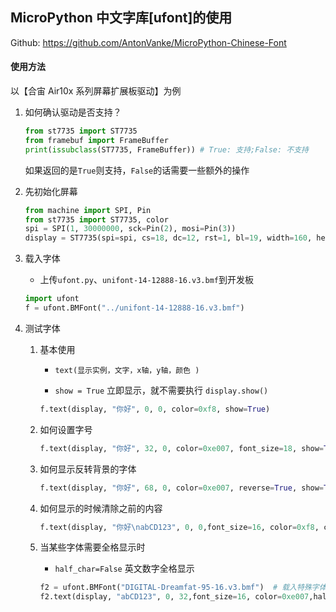 ## MicroPython 中文字库[ufont]的使用

Github: https://github.com/AntonVanke/MicroPython-Chinese-Font

#### 使用方法

以【合宙 Air10x 系列屏幕扩展板驱动】为例

1. 如何确认驱动是否支持？

   ```python
   from st7735 import ST7735
   from framebuf import FrameBuffer
   print(issubclass(ST7735, FrameBuffer)) # True: 支持;False: 不支持
   ```

   如果返回的是`True`则支持，`False`的话需要一些额外的操作

2. 先初始化屏幕

   ```python
   from machine import SPI, Pin
   from st7735 import ST7735, color
   spi = SPI(1, 30000000, sck=Pin(2), mosi=Pin(3))
   display = ST7735(spi=spi, cs=18, dc=12, rst=1, bl=19, width=160, height=80, rotate=1)
   ```

3. 载入字体

   - 上传`ufont.py`、`unifont-14-12888-16.v3.bmf`到开发板

   ```python
   import ufont
   f = ufont.BMFont("../unifont-14-12888-16.v3.bmf")
   ```

4. 测试字体

   1. 基本使用

      - `text(显示实例，文字，x轴，y轴，颜色 )`

      - `show = True` 立即显示，就不需要执行 `display.show() `

      ```python
      f.text(display, "你好", 0, 0, color=0xf8, show=True)
      ```

   2. 如何设置字号

      ```python
      f.text(display, "你好", 32, 0, color=0xe007, font_size=18, show=True)
      ```

   3. 如何显示反转背景的字体

      ```python
      f.text(display, "你好", 68, 0, color=0xe007, reverse=True, show=True)
      ```

   4. 如何显示的时候清除之前的内容

      ```python
      f.text(display, "你好\nabCD123", 0, 0,font_size=16, color=0xf8, clear=True, show=True)
      ```

   5. 当某些字体需要全格显示时

      - `half_char=False` 英文数字全格显示

      ```python
      f2 = ufont.BMFont("DIGITAL-Dreamfat-95-16.v3.bmf")  # 载入特殊字体
      f2.text(display, "abCD123", 0, 32,font_size=16, color=0xe007,half_char=False,show=True)
      ```